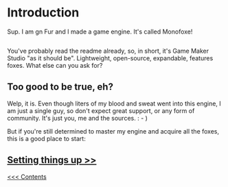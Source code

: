 # Introduction

Sup. I am gn Fur and I made a game engine. It's called Monofoxe! 

![]()

You've probably read the readme already, so, in short, it's Game Maker Studio "as it should be". Lightweight, open-source, expandable, features foxes. What else can you ask for?



## Too good to be true, eh?

Welp, it is. Even though liters of my blood and sweat went into this engine, I am just a single guy, so don't expect great support, or any form of community. It's just you, me and the sources. : - )

But if you're still determined to master my engine and acquire all the foxes, this is a good place to start:



## [Setting things up >>](SettingThingsUp.md)

[<<< Contents](Contents.md)






